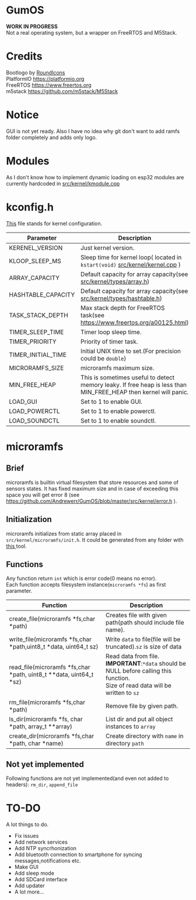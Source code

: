 # GumOS
**WORK IN PROGRESS**<br>
Not a real operating system, but a wrapper on FreeRTOS and M5Stack.

# Credits
Bootlogo by <a href="https://www.flaticon.com/authors/roundicons">RoundIcons</a><br>
PlatformIO https://platformio.org<br>
FreeRTOS https://www.freertos.org<br>
m5stack https://github.com/m5stack/M5Stack<br>
# Notice 
GUI is not yet ready. Also I have no idea why git don't want to add ramfs folder completely and adds only logo.

# Modules
As I don't know how to implement dynamic loading on esp32 modules are currently hardcoded in <a href="https://github.com/Andrewerr/GumOS/blob/master/src/kernel/kmodule.cpp">src/kernel/kmodule.cpp</a> 
# kconfig.h
<a href="https://github.com/Andrewerr/GumOS/blob/master/src/kernel/kconfig.h">This</a> file stands for kernel configuration.<br>

|Parameter               |Description              |
|------------------------|-------------------------|
|KERENEL_VERSION         |Just kernel version.     |
|KLOOP_SLEEP_MS          |Sleep time for kernel loop( located in ```kstart(void)``` <a href="https://github.com/Andrewerr/GumOS/blob/master/src/kernel/kernel.cpp">src/kernel/kernel.cpp</a> )
|ARRAY_CAPACITY          |Default capacity for array capacity(see <a href="https://github.com/Andrewerr/GumOS/blob/master/src/kernel/types/array.h">src/kernel/types/array.h</a>)|
|HASHTABLE_CAPACITY      |Default capacity for array capacity(see <a href="https://github.com/Andrewerr/GumOS/blob/master/src/kernel/types/array.h">src/kernel/types/hashtable.h</a>)|
|TASK_STACK_DEPTH        |Max stack depth for FreeRTOS task(see https://www.freertos.org/a00125.html)|
|TIMER_SLEEP_TIME        |Timer loop sleep time.   |
|TIMER_PRIORITY          |Priority of timer task.  |
|TIMER_INITIAL_TIME      |Initial UNIX time to set.(For precision could be ```double```)|
|MICRORAMFS_SIZE         |microramfs maximum size. |
|MIN_FREE_HEAP           |This is sometimes useful to detect memory leaky. If free heap is less than MIN_FREE_HEAP then kernel will panic. |
|LOAD_GUI                |Set to 1 to enable GUI.       |
|LOAD_POWERCTL           |Set to 1 to enable powerctl.  |
|LOAD_SOUNDCTL           |Set to 1 to enable soundctl.  |

# microramfs
## Brief
microramfs is builtin virtual filesystem that store resources and some of sensors states. It has fixed maximum size and in case of exceeding this space you will get error 8 (see https://github.com/Andrewerr/GumOS/blob/master/src/kernel/error.h ).
## Initialization
microramfs initializes from static array placed in ```src/kernel/microramfs/init.h```. It could be generated from any folder with <a href="https://github.com/Andrewerr/microramfs-creator"> this </a> tool.
## Functions
Any function return ```int``` which is error code(0 means no error).<br>
Each function accepts filesystem instance(```microramfs *fs```) as first parameter.<br>


| Function                                   | Description                        |
|--------------------------------------------|------------------------------------|
|create_file(microramfs *fs,char *path)      | Creates file with given path(path should include file name).|
|write_file(microramfs *fs,char *path,uint8_t *data, uint64_t sz)| Write ```data``` to file(file will be truncated).```sz``` is size of data|
|read_file(microramfs *fs,char *path, uint8_t \**data, uint64_t *sz)|Read data from file. <br> **IMPORTANT**:```*data``` should be NULL before calling this function.<br>Size of read data will be written to ```sz```|
|rm_file(microramfs *fs,char *path)          | Remove file by given path.         |
|ls_dir(microramfs *fs, char *path, array_t \**array)| List dir and put all object instances to ```array```|
|create_dir(microramfs *fs,char *path, char *name)| Create directory with ```name``` in directory ```path```|

## Not yet implemented
Following functions are not yet implemented(and even not added to headers): ```rm_dir```, ```append_file```
# TO-DO
A lot things to do.<br>
* Fix issues
* Add network services
* Add NTP syncrhonization
* Add bluetooth connection to smartphone for syncing messages,notifications etc.
* Make GUI
* Add sleep mode
* Add SDCard interface
* Add updater
* A lot more...
